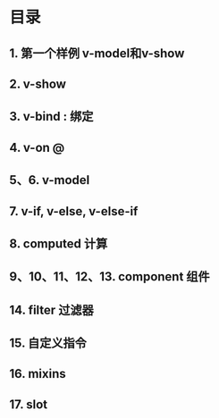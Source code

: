 # 目录
## 1. 第一个样例 v-model和v-show
## 2. v-show 
## 3. v-bind : 绑定
## 4. v-on @ 
## 5、6. v-model
## 7. v-if, v-else, v-else-if 
## 8. computed 计算
## 9、10、11、12、13. component 组件
## 14. filter 过滤器
## 15. 自定义指令
## 16. mixins
## 17. slot 
